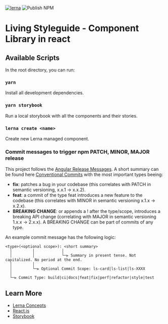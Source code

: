 [![lerna](https://img.shields.io/badge/maintained%20with-lerna-cc00ff.svg)](https://lerna.js.org/)
![Publish NPM](https://github.com/julianiff/living-styleguide/workflows/Publish%20NPM/badge.svg?branch=master)

# Living Styleguide - Component Library in react

## Available Scripts

In the root directory, you can run:

### `yarn`

Install all development dependencies.

### `yarn storybook`

Run a local storybook with all the components and their stories.

### `lerna create <name>`

Create new Lerna managed component.

### Commit messages to trigger npm PATCH, MINOR, MAJOR release

This project follows the [Angular Release Messages](https://github.com/angular/angular/blob/master/CONTRIBUTING.md#commit). A short summary can be found here [Conventional Commits](https://www.conventionalcommits.org/en/v1.0.0/#summary) with the most important types beeing:

- **fix**: patches a bug in your codebase (this correlates with PATCH in semantic versioning, x.x.1 -> x.x.2).
- **feat**: a commit of the type feat introduces a new feature to the codebase (this correlates with MINOR in semantic versioning x.1.x -> x.2.x).
- **BREAKING CHANGE**: or appends a ! after the type/scope, introduces a breaking API change (correlating with MAJOR in semantic versioning 1.x.x -> 2.x.x). A BREAKING CHANGE can be part of commits of any type.

An example commit message has the following logic:

```
<type>(<optional scope>): <short summary>
  │         │            │
  │         │            └─⫸ Summary in present tense. Not capitalized. No period at the end.
  │         │
  │         └─⫸ Optional Commit Scope: ls-card|ls-list|ls-XXXX
  │
  └─⫸ Commit Type: build|ci|docs|feat|fix|perf|refactor|style|test
```

## Learn More

- [Lerna Concepts](https://github.com/lerna/lerna#concepts)
- [React.js](https://reactjs.org/)
- [Storybook](https://storybook.js.org/)
